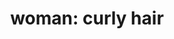 ---
layout: people&body
title: "woman: curly hair"
emoji: woman_curly_hair
permalink: 👩‍🦱.html
image: assets/img/3moji/woman_curly_hair.png
---